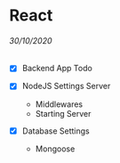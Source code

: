 # React

###### 30/10/2020
* [x] Backend App Todo  
* [x] NodeJS Settings Server
  + Middlewares
  + Starting Server

* [x] Database Settings
  + Mongoose